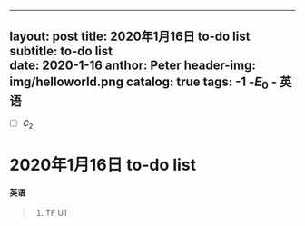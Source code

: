 ---
layout: post
title: 2020年1月16日 to-do list
subtitle: to-do list	
date: 2020-1-16
anthor: Peter
header-img: img/helloworld.png
catalog: true
tags:
    -1
    -$E_0$
    - 英语
----
- [ ] $C_2$
# 2020年1月16日 to-do list
#### 英语 
> 1. TF U1